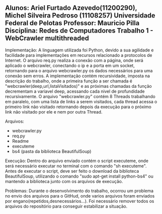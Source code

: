 Alunos: Ariel Furtado Azevedo(11200290), Michel Silveira Pedroso (11108257)
Universidade Federal de Pelotas
Professor: Mauricio Pilla
Disciplina: Redes de Computadores
Trabalho 1 - WebCrawler multithreaded
---------------------------------------------------------------------------

Implementação:
A linguagem utilizada foi Python, devido a sua agilidade e facilidade para
implementações em recursos relacionado a protocolos de Internet.
O arquivo req.py realiza a conexão com a página, onde será aplicado o
webcrawler, conectando o ip e a porta em um socket, retornando para o arquivo
webcrawler.py os dados necessários para uma conexão sem erros.
A implementação contém recursividade, imposta na descrição do trabalho, onde
a primeira função a ser chamada é "webcrawler(deep,url,listaVisitados)" e as
próximas chamadas da função decrementam a variavel deep, acessando cada nivel
de profundidade recursivamente.
O arquivo "webcrawler.py" contém 8 Threads trabalhando em paralelo, com uma
lista de links a serem visitados, cada thread acessa o primeiro link não 
visitado retornando depois da execução para o próximo link não visitado por
ele e nem por outra Thread.

Arquivos: 
- webcrawler.py
- req.py
- Readme
- executeme
- bs4 (pasta da biblioteca BeautifulSoup)

Execução:
Dentro do arquivo enviado contém o script executeme, onde será necessário
executar no terminal com o comando "sh executeme".
Antes de executar o script, deve ser feito o download da biblioteca BeautifulSoup, 
utilizando o comando "sudo apt-get install python-bs4" ou mantendo a biblioteca
junto com os arquivos de execução.

Problemas:
Durante o desenvolvimento do trabalho, ocorrou um problema no envio dos arquivos
para o GitHud, onde varios arquivos foram enviados por engano(repetidos,desnecessários...).
Foi necessário remover todos os arquivos do repositório para conseguir estabilizar a
situação.
